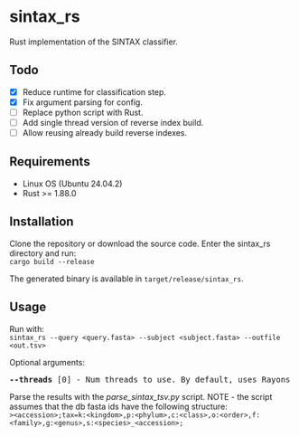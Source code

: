 # sintax_rs
Rust implementation of the SINTAX classifier.

## Todo
- [x] Reduce runtime for classification step.
- [x] Fix argument parsing for config.
- [ ] Replace python script with Rust.
- [ ] Add single thread version of reverse index build.
- [ ] Allow reusing already build reverse indexes.

## Requirements
- Linux OS (Ubuntu 24.04.2)
- Rust >= 1.88.0

## Installation
Clone the repository or download the source code. Enter the sintax_rs directory and run:<br>
`cargo build --release`

The generated binary is available in `target/release/sintax_rs`.

## Usage
Run with:<br>
`sintax_rs --query <query.fasta> --subject <subject.fasta> --outfile <out.tsv>`

Optional arguments:
<pre>
<b>--threads</b> [0] - Num threads to use. By default, uses Rayons built in preset.
</pre>

Parse the results with the <em>parse_sintax_tsv.py</em> script. NOTE - the script assumes that the db fasta ids have the following structure:<br>
`><accession>;tax=k:<kingdom>,p:<phylum>,c:<class>,o:<order>,f:<family>,g:<genus>,s:<species>_<accession>;`
